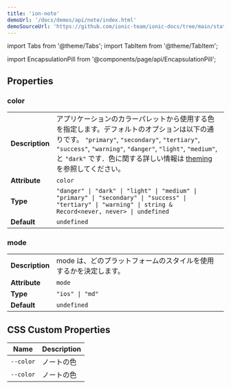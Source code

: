 ```yaml
---
title: 'ion-note'
demoUrl: '/docs/demos/api/note/index.html'
demoSourceUrl: 'https://github.com/ionic-team/ionic-docs/tree/main/static/demos/api/note/index.html'
---
```


import Tabs from '@theme/Tabs';
import TabItem from '@theme/TabItem';

<head>
  <title>ion-note: Note Text Elements for iOS and Android Ionic Apps</title>
  <meta
    name="description"
    content="ion-notes are text elements generally used as subtitles that provide more information. Learn how notes can be used and styled on iOS and Android Ionic apps."
  />
</head>

import EncapsulationPill from '@components/page/api/EncapsulationPill';

<EncapsulationPill type="shadow" />

## Properties

### color

|                 |                                                                                                                                                                                                                                                                                                           |
| --------------- | --------------------------------------------------------------------------------------------------------------------------------------------------------------------------------------------------------------------------------------------------------------------------------------------------------- |
| **Description** | アプリケーションのカラーパレットから使用する色を指定します。デフォルトのオプションは以下の通りです。 `"primary"`, `"secondary"`, `"tertiary"`, `"success"`, `"warning"`, `"danger"`, `"light"`, `"medium"`, と `"dark"` です．色に関する詳しい情報は [theming](/docs/theming/basics) を参照してください。 |
| **Attribute**   | `color`                                                                                                                                                                                                                                                                                                   |
| **Type**        | `"danger" \| "dark" \| "light" \| "medium" \| "primary" \| "secondary" \| "success" \| "tertiary" \| "warning" \| string & Record<never, never> \| undefined`                                                                                                                                             |
| **Default**     | `undefined`                                                                                                                                                                                                                                                                                               |

### mode

|                 |                                                                   |
| --------------- | ----------------------------------------------------------------- |
| **Description** | mode は、どのプラットフォームのスタイルを使用するかを決定します。 |
| **Attribute**   | `mode`                                                            |
| **Type**        | `"ios" \| "md"`                                                   |
| **Default**     | `undefined`                                                       |

## CSS Custom Properties

| Name      | Description |
| --------- | ----------- |
| `--color` | ノートの色  |
| `--color` | ノートの色  |
